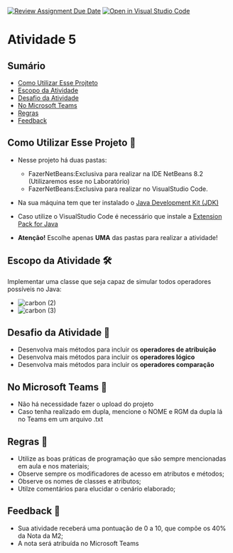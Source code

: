 [![Review Assignment Due Date](https://classroom.github.com/assets/deadline-readme-button-24ddc0f5d75046c5622901739e7c5dd533143b0c8e959d652212380cedb1ea36.svg)](https://classroom.github.com/a/7N2v219U)
[![Open in Visual Studio Code](https://classroom.github.com/assets/open-in-vscode-718a45dd9cf7e7f842a935f5ebbe5719a5e09af4491e668f4dbf3b35d5cca122.svg)](https://classroom.github.com/online_ide?assignment_repo_id=11076220&assignment_repo_type=AssignmentRepo)
# Atividade 5


## Sumário 
- [Como Utilizar Esse Projteto](#como-utilizar-esse-projeto-)
- [Escopo da Atividade](#escopo-da-atividade-%EF%B8%8F) 
- [Desafio da Atividade](#desafio-da-atividade-)
- [No Microsoft Teams](#no-microsoft-teams--)
- [Regras](#regras-)
- [Feedback](#feedback-)

## Como Utilizar Esse Projeto 📁

- Nesse projeto há duas pastas:
    - FazerNetBeans:Exclusiva para realizar na IDE NetBeans 8.2 (Utilizaremos esse no Laboratório)
    - FazerNetBeans:Exclusiva para realizar no VisualStudio Code. 

- Na sua máquina tem que ter instalado o <a href="https://www.oracle.com/br/java/technologies/downloads/" target="_blank">Java Development Kit (JDK) </a> 
- Caso utilize o VisualStudio Code é necessário que instale a <a href="https://marketplace.visualstudio.com/items?itemName=vscjava.vscode-java-pack" target="_blank">Extension Pack for Java</a>


- <b>Atenção!</b> Escolhe apenas <b>UMA</b> das pastas para realizar a atividade! 

## Escopo da Atividade 🛠️
Implementar uma classe que seja capaz de simular todos operadores possíveis no Java: 

- ![carbon (2)](https://user-images.githubusercontent.com/98854868/235467971-e985fc57-f677-4dfb-885e-989ae0260d27.png)
- ![carbon (3)](https://user-images.githubusercontent.com/98854868/235469107-f795243b-0eb4-4a4e-b22a-d18d63fa0a72.png)



## Desafio da Atividade 🎯  

- Desenvolva mais métodos para incluir os <b> operadores de atribuição </b>
- Desenvolva mais métodos para incluir os <b> operadores lógico </b>
- Desenvolva mais métodos para incluir os <b> operadores comparação </b>


## No Microsoft Teams  👥

- Não há necessidade fazer o upload do projeto 
- Caso tenha realizado em dupla, mencione o NOME e RGM da dupla lá no Teams em um arquivo .txt

## Regras 📄

- Utilize as boas práticas de programação que são sempre mencionadas em aula e nos materiais; 
- Observe sempre os modificadores de acesso em atributos e métodos;
- Observe os nomes de classes e atributos;
- Utilze comentários para elucidar o cenário elaborado;

## Feedback 📨
-  Sua atividade receberá uma pontuação de 0 a 10, que compõe os 40% da Nota da M2;
-  A nota será atribuída no Microsoft Teams

